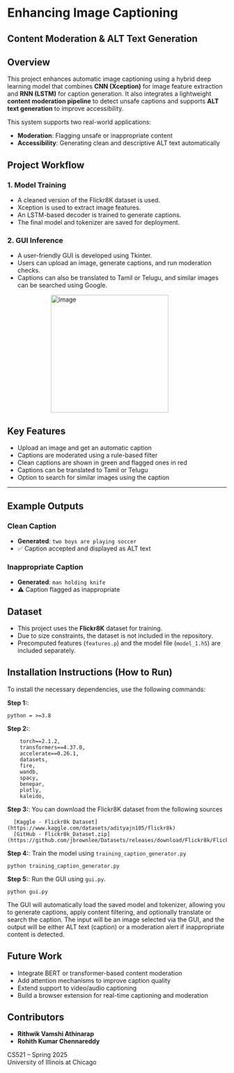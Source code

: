 # Enhancing Image Captioning  
## Content Moderation & ALT Text Generation  

## Overview  

This project enhances automatic image captioning using a hybrid deep learning model that combines **CNN (Xception)** for image feature extraction and **RNN (LSTM)** for caption generation. It also integrates a lightweight **content moderation pipeline** to detect unsafe captions and supports **ALT text generation** to improve accessibility.

This system supports two real-world applications:  
- **Moderation**: Flagging unsafe or inappropriate content  
- **Accessibility**: Generating clean and descriptive ALT text automatically  


## Project Workflow  

### 1. Model Training  
- A cleaned version of the Flickr8K dataset is used.  
- Xception is used to extract image features.  
- An LSTM-based decoder is trained to generate captions.  
- The final model and tokenizer are saved for deployment.  

### 2. GUI Inference  
- A user-friendly GUI is developed using Tkinter.  
- Users can upload an image, generate captions, and run moderation checks.  
- Captions can also be translated to Tamil or Telugu, and similar images can be searched using Google.

<div style="margin-left: 100px;">
  <img width="270" alt="image" src="https://github.com/user-attachments/assets/88b18127-8ecc-4531-93d7-00f5453a1564" />
</div>

## Key Features  

- Upload an image and get an automatic caption  
- Captions are moderated using a rule-based filter  
- Clean captions are shown in green and flagged ones in red  
- Captions can be translated to Tamil or Telugu  
- Option to search for similar images using the caption  

---

## Example Outputs  

### Clean Caption  
- **Generated**: `two boys are playing soccer`  
- ✅ Caption accepted and displayed as ALT text  

### Inappropriate Caption  
- **Generated**: `man holding knife`  
- ⚠️ Caption flagged as inappropriate  

## Dataset  

- This project uses the **Flickr8K** dataset for training.  
- Due to size constraints, the dataset is not included in the repository.  
- Precomputed features (`features.p`) and the model file (`model_1.h5`) are included separately.


## Installation Instructions (How to Run) 

To install the necessary dependencies, use the following commands:

**Step 1:**:
```
python = >=3.8

```
**Step 2:**:
```
    torch==2.1.2,
    transformers==4.37.0,
    accelerate==0.26.1,
    datasets,
    fire,
    wandb,
    spacy,
    benepar,
    plotly,
    kaleido,
```

**Step 3:**:
You can download the Flickr8K dataset from the following sources
```
  [Kaggle - Flickr8k Dataset](https://www.kaggle.com/datasets/adityajn105/flickr8k)
  [GitHub - Flickr8k_Dataset.zip](https://github.com/jbrownlee/Datasets/releases/download/Flickr8k/Flickr8k_Dataset.zip)
```

**Step 4:**:
Train the model using `training_caption_generator.py`
```
python training_caption_generator.py
```

**Step 5:**:
Run the GUI using `gui.py`.
```
python gui.py
```

The GUI will automatically load the saved model and tokenizer, allowing you to generate captions, apply content filtering, and optionally translate or search the caption.
The input will be an image selected via the GUI, and the output will be either ALT text (caption) or a moderation alert if inappropriate content is detected.

## Future Work  

- Integrate BERT or transformer-based content moderation  
- Add attention mechanisms to improve caption quality  
- Extend support to video/audio captioning  
- Build a browser extension for real-time captioning and moderation  


## Contributors  

- **Rithwik Vamshi Athinarap**  
- **Rohith Kumar Chennareddy**  

CS521 – Spring 2025  
University of Illinois at Chicago  
